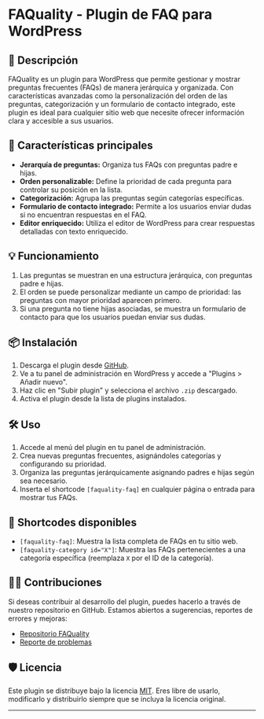# FAQuality - Plugin de FAQ para WordPress

## 📖 Descripción

FAQuality es un plugin para WordPress que permite gestionar y mostrar preguntas frecuentes (FAQs) de manera jerárquica y organizada. Con características avanzadas como la personalización del orden de las preguntas, categorización y un formulario de contacto integrado, este plugin es ideal para cualquier sitio web que necesite ofrecer información clara y accesible a sus usuarios.

## 🚀 Características principales

- **Jerarquía de preguntas:** Organiza tus FAQs con preguntas padre e hijas.
- **Orden personalizable:** Define la prioridad de cada pregunta para controlar su posición en la lista.
- **Categorización:** Agrupa las preguntas según categorías específicas.
- **Formulario de contacto integrado:** Permite a los usuarios enviar dudas si no encuentran respuestas en el FAQ.
- **Editor enriquecido:** Utiliza el editor de WordPress para crear respuestas detalladas con texto enriquecido.

## 💡 Funcionamiento

1. Las preguntas se muestran en una estructura jerárquica, con preguntas padre e hijas.
2. El orden se puede personalizar mediante un campo de prioridad: las preguntas con mayor prioridad aparecen primero.
3. Si una pregunta no tiene hijas asociadas, se muestra un formulario de contacto para que los usuarios puedan enviar sus dudas.

## 📦 Instalación

1. Descarga el plugin desde [GitHub](https://github.com/FAQuality/FAQuality/releases/).
2. Ve a tu panel de administración en WordPress y accede a "Plugins > Añadir nuevo".
3. Haz clic en "Subir plugin" y selecciona el archivo `.zip` descargado.
4. Activa el plugin desde la lista de plugins instalados.

## 🛠️ Uso

1. Accede al menú del plugin en tu panel de administración.
2. Crea nuevas preguntas frecuentes, asignándoles categorías y configurando su prioridad.
3. Organiza las preguntas jerárquicamente asignando padres e hijas según sea necesario.
4. Inserta el shortcode `[faquality-faq]` en cualquier página o entrada para mostrar tus FAQs.

## 🌟 Shortcodes disponibles

- `[faquality-faq]`: Muestra la lista completa de FAQs en tu sitio web.
- `[faquality-category id="X"]`: Muestra las FAQs pertenecientes a una categoría específica (reemplaza `X` por el ID de la categoría).

## 🧑‍💻 Contribuciones

Si deseas contribuir al desarrollo del plugin, puedes hacerlo a través de nuestro repositorio en GitHub. Estamos abiertos a sugerencias, reportes de errores y mejoras:

- [Repositorio FAQuality](https://github.com/FAQuality/FAQuality)
- [Reporte de problemas](https://github.com/FAQuality/FAQuality/issues)

## 🛡️ Licencia

Este plugin se distribuye bajo la licencia [MIT](https://opensource.org/licenses/MIT). Eres libre de usarlo, modificarlo y distribuirlo siempre que se incluya la licencia original.

---
